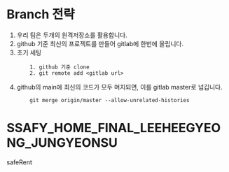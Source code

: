 # Branch 전략

1. 우리 팀은 두개의 원격저장소를 활용합니다.
2. github 기준 최신의 프로젝트를 만들어 gitlab에 한번에 올립니다.
3. 초기 세팅
    ```
        1. github 기준 clone
        2. git remote add <gitlab url>
    ```
4. github의 main에 최신의 코드가 모두 머지되면, 이를 gitlab master로 넘깁니다.
    ```
        git merge origin/master --allow-unrelated-histories  
    ```
# SSAFY_HOME_FINAL_LEEHEEGYEONG_JUNGYEONSU
safeRent


